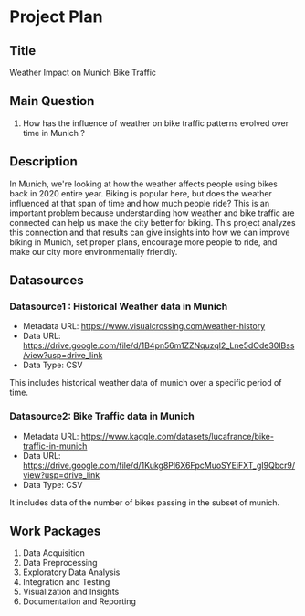 # Project Plan

## Title
<!-- Give your project a short title. -->
Weather Impact on Munich Bike Traffic
## Main Question

<!-- Think about one main question you want to answer based on the data. --> 
1. How has the influence of weather on bike traffic patterns evolved over time in Munich ?

## Description
In Munich, we're looking at how the weather affects people using bikes back in 2020 entire year. Biking is popular here, but does the weather influenced at that span of time and how much people ride? This is an important problem because understanding how weather and bike traffic are connected can help us make the city better for biking. This project analyzes this connection and that results can give insights into how we can improve biking in Munich, set proper plans, encourage more people to ride, and make our city more environmentally friendly.


## Datasources

### Datasource1 : Historical Weather data in Munich
* Metadata URL: https://www.visualcrossing.com/weather-history
* Data URL: https://drive.google.com/file/d/1B4pn56m1ZZNquzql2_Lne5dOde30lBss/view?usp=drive_link
* Data Type: CSV

This includes historical weather data of munich over a specific period of time.
### Datasource2: Bike Traffic data in Munich
* Metadata URL: https://www.kaggle.com/datasets/lucafrance/bike-traffic-in-munich
* Data URL: https://drive.google.com/file/d/1Kukg8Pl6X6FpcMuoSYEiFXT_gI9Qbcr9/view?usp=drive_link
* Data Type: CSV

It includes data of the number of bikes passing in the subset of munich.

## Work Packages

<!-- List of work packages ordered sequentially, each pointing to an issue with more details. -->

1. Data Acquisition
2. Data Preprocessing
3. Exploratory Data Analysis
4. Integration and Testing
5. Visualization and Insights
6. Documentation and Reporting
